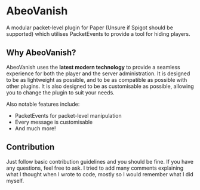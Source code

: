 # AbeoVanish

A modular packet-level plugin for Paper (Unsure if Spigot should be supported) which utilises PacketEvents to provide a
tool for hiding players.

## Why AbeoVanish?

AbeoVanish uses the **latest modern technology** to provide a seamless experience for both the player and the server
administration.
It is designed to be as lightweight as possible, and to be as compatible as possible with other plugins.
It is also designed to be as customisable as possible, allowing you to change the plugin to suit your needs.

Also notable features include:

- PacketEvents for packet-level manipulation
- Every message is customisable
- And much more!

## Contribution

Just follow basic contribution guidelines and you should be fine. If you have any questions, feel free to ask.
I tried to add many comments explaining what I thought when I wrote to code, mostly so I would remember what I did
myself.